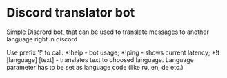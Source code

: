 # Discord translator bot

Simple Discrord bot, that can be used to translate messages to another language right in discord

Use prefix '!' to call:
  *!help - bot usage;
  *!ping - shows current latency;
  *!t [language] [text] - translates text to choosed language. Language parameter has to be set as language code (like ru, en, de etc.)
